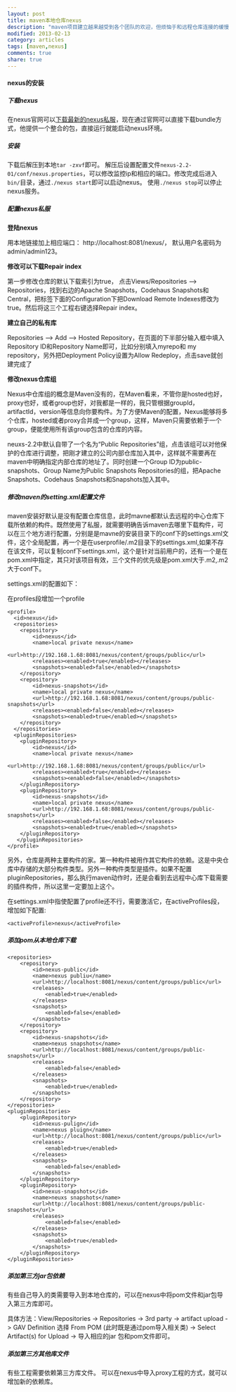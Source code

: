 ```yaml
---
layout: post
title: maven本地仓库nexus
description: "maven项目建立越来越受到各个团队的欢迎，但烦恼于和远程仓库连接的缓慢速度，建立maven本地仓库来进行开发是每个团队必须进行的过程"
modified: 2013-02-13
category: articles
tags: [maven,nexus]
comments: true
share: true
---
```


#### nexus的安装

##### 下载nexus
	
在nexus官网可以[下载最新的nexus私服](http://www.sonatype.org/nexus/go/)，现在通过官网可以直接下载bundle方式，他提供一个整合的包，直接运行就能启动nexus环境。
##### 安装
	
下载后解压到本地`tar -zxvf`即可。 解压后设置配置文件`nexus-2.2-01/conf/nexus.properties`，可以修改监控ip和相应的端口。修改完成后进入`bin/`目录，通过`./nexus start`即可以启动nexus。 使用`./nexus stop`可以停止nexus服务。
##### 配置nexus私服

**登陆nexus** 
	
用本地链接加上相应端口： http://localhost:8081/nexus/， 默认用户名密码为admin/admin123。

**修改可以下载Repair index**

第一步修改仓库的默认下载索引为true， 点击Views/Repositories —> Repositories，找到右边的Apache Snapshots，Codehaus Snapshots和Central，把标签下面的Configuration下把Download Remote Indexes修改为true。然后将这三个工程右键选择Repair index。

**建立自己的私有库**

Repositories –> Add –> Hosted Repository，在页面的下半部分输入框中填入Repository ID和Repository Name即可，比如分别填入myrepo和 my repository，另外把Deployment Policy设置为Allow Redeploy，点击save就创建完成了

**修改nexus仓库组**

Nexus中仓库组的概念是Maven没有的，在Maven看来，不管你是hosted也好，proxy也好，或者group也好，对我都是一样的，我只管根据groupId，artifactId，version等信息向你要构件。为了方便Maven的配置，Nexus能够将多个仓库，hosted或者proxy合并成一个group，这样，Maven只需要依赖于一个group，便能使用所有该group包含的仓库的内容。

neuxs-2.2中默认自带了一个名为“Public Repositories”组，点击该组可以对他保护的仓库进行调整，把刚才建立的公司内部仓库加入其中，这样就不需要再在maven中明确指定内部仓库的地址了。同时创建一个Group ID为public-snapshots、Group Name为Public Snapshots Repositories的组，把Apache Snapshots、Codehaus Snapshots和Snapshots加入其中。


##### 修改maven的setting.xml配置文件

maven安装好默认是没有配置仓库信息，此时mavne都默认去远程的中心仓库下载所依赖的构件。既然使用了私服，就需要明确告诉maven去哪里下载构件，可以在三个地方进行配置，分别是是mavne的安装目录下的conf下的settings.xml文件，这个全局配置，再一个是在userprofile/.m2目录下的settings.xml,如果不存在该文件，可以复制conf下settings.xml，这个是针对当前用户的，还有一个是在pom.xml中指定，其只对该项目有效，三个文件的优先级是pom.xml大于.m2,.m2大于conf下。

settings.xml的配置如下：

在profiles段增加一个profile

	<profile>
      <id>nexus</id>
      <repositories>
        <repository>
            <id>nexus</id>
            <name>local private nexus</name>
            <url>http://192.168.1.68:8081/nexus/content/groups/public</url>
            <releases><enabled>true</enabled></releases>
            <snapshots><enabled>false</enabled></snapshots>
        </repository>
        <repository>
            <id>nexus-snapshots</id>
            <name>local private nexus</name>
            <url>http://192.168.1.68:8081/nexus/content/groups/public-snapshots</url>
            <releases><enabled>false</enabled></releases>
            <snapshots><enabled>true</enabled></snapshots>
        </repository>
      </repositories>
      <pluginRepositories>
        <pluginRepository>
            <id>nexus</id>
            <name>local private nexus</name>
            <url>http://192.168.1.68:8081/nexus/content/groups/public</url>
            <releases><enabled>true</enabled></releases>
            <snapshots><enabled>false</enabled></snapshots>
        </pluginRepository>
        <pluginRepository>
            <id>nexus-snapshots</id>
            <name>local private nexus</name>
            <url>http://192.168.1.68:8081/nexus/content/groups/public-snapshots</url>
            <releases><enabled>false</enabled></releases>
            <snapshots><enabled>true</enabled></snapshots>
        </pluginRepository>
       </pluginRepositories>
    </profile>


另外，仓库是两种主要构件的家。第一种构件被用作其它构件的依赖。这是中央仓库中存储的大部分构件类型。另外一种构件类型是插件。如果不配置pluginRepositories，那么执行maven动作时，还是会看到去远程中心库下载需要的插件构件，所以这里一定要加上这个。

在settings.xml中指使配置了profile还不行，需要激活它，在activeProfiles段，增加如下配置:

	<activeProfile>nexus</activeProfile>


##### 添加pom从本地仓库下载

	<repositories>
        <repository>
            <id>nexus-public</id>
            <name>nexus publiu</name>
            <url>http://localhost:8081/nexus/content/groups/public</url>
            <releases>
                <enabled>true</enabled>
            </releases>
            <snapshots>
                <enabled>false</enabled>
            </snapshots>
        </repository>
        <repository>
            <id>nexus-snapshots</id>
            <name>nexus snapshots</name>
            <url>http://localhost:8081/nexus/content/groups/public-snapshots</url>
            <releases>
                <enabled>false</enabled>
            </releases>
            <snapshots>
                <enabled>true</enabled>
            </snapshots>
        </repository>
    </repositories>
    <pluginRepositories>
        <pluginRepository>
            <id>nexus-pulign</id>
            <name>nexus pluign</name>
            <url>http://localhost:8081/nexus/content/groups/public</url>
            <releases>
                <enabled>true</enabled>
            </releases>
            <snapshots>
                <enabled>false</enabled>
            </snapshots>
        </pluginRepository>
        <pluginRepository>
            <id>nexus-snapshots</id>
            <name>neuxs snapshots</name>
            <url>http://localhost:8081/nexus/content/groups/public-snapshots</url>
            <releases>
                <enabled>false</enabled>
            </releases>
            <snapshots>
                <enabled>true</enabled>
            </snapshots>
        </pluginRepository>
    </pluginRepositories>


##### 添加第三方jar包依赖

有些自己导入的类需要导入到本地仓库的，可以在nexus中将pom文件和jar包导入第三方库即可。

具体方法：View/Repositories -> Repositories -> 3rd party -> artifact upload -> GAV Definition 选择 From POM (此时既是通过pom导入相关类) -> Select Artifact(s) for Upload -> 导入相应的jar 包和pom文件即可。


##### 添加第三方其他库文件

有些工程需要依赖第三方库文件。 可以在nexus中导入proxy工程的方式，就可以增加新的依赖库。

